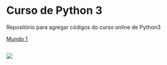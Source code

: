 # Curso de Python 3 
Repositório para agregar códigos do curso online de Python3

[Mundo 1](https://github.com/Gabriel0018/Python3/tree/Mundo-1)

##

<div>
  <a href="https://www.cursoemvideo.com/" target="_blank"><img src="https://i2.wp.com/www.vooo.pro/insights/wp-content/uploads/2018/05/Python_logo.png?fit=1200%2C508&ssl=1"></a>

  
  
